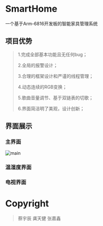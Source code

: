 # SmartHome
一个基于Arm-6816开发板的智能家具管理系统

## 项目优势

>1.完成全部基本功能且无任何bug；
>
>2.全局的报警设计；
>
>3.合理的框架设计和严谨的线程管理；
>
>4.动态连续的RGB变换；
>
>5.歌曲音量调节、基于双链表的切歌；
>
>6.界面简洁明了美观，设计创新；

## 界面展示

### 主界面

![main](V:\粤嵌实习\gongxiang\project_smarthome\pictures\background\main.bmp)

### 温湿度界面

### 电视界面




# Copyright
> 蔡宇辰
> 龚天健
> 张嘉鑫